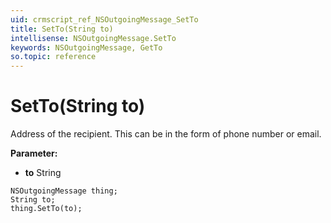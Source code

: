 ```yaml
---
uid: crmscript_ref_NSOutgoingMessage_SetTo
title: SetTo(String to)
intellisense: NSOutgoingMessage.SetTo
keywords: NSOutgoingMessage, GetTo
so.topic: reference
---
```


# SetTo(String to)

Address of the recipient. This can be in the form of phone number or email.

**Parameter:** 
* **to** String

```crmscript
NSOutgoingMessage thing;
String to;
thing.SetTo(to);
```

